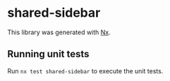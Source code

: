 # shared-sidebar

This library was generated with [Nx](https://nx.dev).

## Running unit tests

Run `nx test shared-sidebar` to execute the unit tests.
